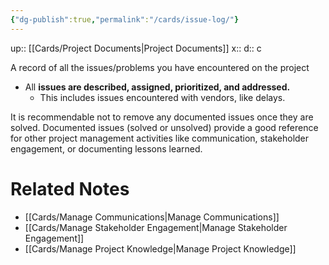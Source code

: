 ```yaml
---
{"dg-publish":true,"permalink":"/cards/issue-log/"}
---
```


up:: [[Cards/Project Documents\|Project Documents]] 
x:: 
d:: c

A record of all the issues/problems you have encountered on the project
- All **issues are described, assigned, prioritized, and addressed.**
	- This includes issues encountered with vendors, like delays.

It is recommendable not to remove any documented issues once they are solved. Documented issues (solved or unsolved) provide a good reference for other project management activities like communication, stakeholder engagement, or documenting lessons learned.

# Related Notes

- [[Cards/Manage Communications\|Manage Communications]] 
- [[Cards/Manage Stakeholder Engagement\|Manage Stakeholder Engagement]] 
- [[Cards/Manage Project Knowledge\|Manage Project Knowledge]] 